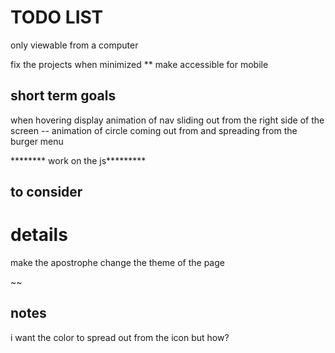 TODO LIST
==

only viewable from a computer

fix the projects when minimized 
** make accessible for mobile




short term goals
--




when hovering display animation of nav sliding out from the right side of the screen
-- animation of circle coming out from and spreading from the burger menu
 


******** work on the js*********


to consider 
--



details 
==
make the apostrophe change the theme of the page

~~



notes
--

i want the color to spread out from the icon but how?





